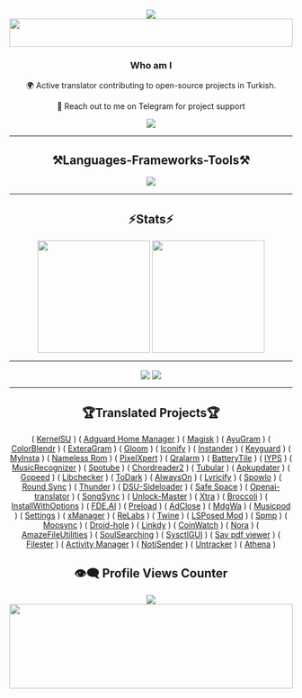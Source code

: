 <h1 align="center">
    <img src="https://readme-typing-svg.herokuapp.com/?font=Righteous&size=50&center=true&vCenter=true&width=1500&height=100&duration=4000&lines=Hi+There!+👋;+I'm+WINZORT!;" />
    <img src="https://raw.githubusercontent.com/matfantinel/matfantinel/master/waves.svg" width="100%" height="50">
</h1>


<h3 align="center">Who am I</h3>

<div align="center">
 🌍 Active translator contributing to open-source projects in Turkish.
    
 💬 Reach out to me on Telegram for project support
</div>
 
<div align="center"> 
  <a href="https://t.me/microzort">
    <img src="https://img.shields.io/badge/Contact-333333?style=for-the-badge&logo=telegram&logoColor=blue" />
  </a>
</div>

<hr/>
 
<h2 align="center">⚒️Languages-Frameworks-Tools⚒️</h2>

<div align="center">
    <img src="https://skillicons.dev/icons?i=python,github,vscode,linux,debian,ubuntu" />
</div>

<hr/>

<h2 align="center">⚡Stats⚡</h2>

<div align=center>
  <img height=200 align="center" src="https://github-readme-stats.vercel.app/api?username=mikropsoft" />
</a>
  <img height=200 align="center" src="https://github-readme-stats.vercel.app/api/top-langs?username=mikropsoft&layout=compact&langs_count=2" />
</a>

<hr/>

<div align=center>
  <img align="center" src="https://github-readme-stats.vercel.app/api/pin/?username=mikropsoft&repo=NmapLite" />
</a>
  <img align="center" src="https://github-readme-stats.vercel.app/api/pin/?username=mikropsoft&repo=StevenBlock" />
</a>
</div>

<hr/>

<div align="center">   
    <h2>🏆Translated Projects🏆</h2>
</div>

<div align="center">

( [Kern‌elSU](https://github.com/tiann/KernelSU) ) ( [Adguard Home Manager](https://github.com/JGeek00/adguard-home-manager) ) ( [Magisk](https://github.com/topjohnwu/Magisk) ) 
( [AyuGram](https://github.com/AyuGram) ) ( [ColorB‌lendr](https://github.com/Mahmud0808/ColorBlendr) ) ( [ExteraGram](https://github.com/exteraSquad/exteraGram) )
( [Glo‌om](https://github.com/MateriiApps/Gloom) ) ( [Iconify](https://github.com/Mahmud0808/Iconify) ) ( [In‌stander](https://thedise.me/instander) )
( [Keyguard](https://github.com/AChep/keyguard-app) ) ( [My‌Insta](https://myinsta.app) ) ( [Nameless Rom](https://nameless.wiki) )
( [Pixe‌lXpert](https://github.com/siavash79/PixelXpert) ) ( [Qralarm](https://github.com/sweakpl/qralarm-android) ) ( [BatteryTile](https://github.com/CominAtYou/BatteryTile) )
( [IYPS](https://github.com/StellarSand/IYPS) ) ( [MusicRecognizer](https://github.com/aleksey-saenko/MusicRecognizer) ) ( [Spotube](https://github.com/KRTirtho/spotube) )
( [Chord‌reader2](https://github.com/AndInTheClouds/chordreader2) ) ( [Tubular](https://github.com/polymorphicshade/Tubular) ) ( [Apku‌pdater](https://github.com/rumboalla/apkupdater) )
( [Gopeed](https://github.com/GopeedLab/gopeed) ) ( [Libc‌hecker](https://github.com/LibChecker/LibChecker) ) ( [ToDark](https://github.com/darkmoonight/ToDark) )
( [Alw‌aysOn](https://github.com/Domi04151309/AlwaysOn) ) ( [Lyricify](https://github.com/WXRIW/Lyricify-App) ) ( [Spo‌wlo](https://github.com/BobbyESP/Spowlo) )
( [Round Sync](https://github.com/newhinton/Round-Sync) ) ( [Thunder](https://github.com/thunder-app/thunder) ) ( [DSU-Sideloader](https://github.com/VegaBobo/DSU-Sideloader) )
( [Saf‌e Space](https://github.com/aashishksahu/SafeSpace) ) ( [Openai-translator](https://github.com/openai-translator/openai-translator) ) ( [SongSync](https://github.com/Lambada10/SongSync) )
( [Unlock-Master](https://github.com/sweakpl/unlock-master) ) ( [Xtra](https://github.com/crackededed/Xtra) ) ( [Broccoli](https://github.com/flauschtrud/broccoli) )
( [InstallWithOptions](https://github.com/zacharee/InstallWithOptions) ) ( [FDE.AI](https://github.com/feravolt/FDE.AI-docs) ) ( [Preload](https://github.com/feravolt/Preload-docs) )
( [AdClose](https://github.com/zjyzip/AdClose) ) ( [MdgWa](https://github.com/ItsMadruga/MdgWa) ) ( [Musicpod](https://github.com/ubuntu-flutter-community/musicpod) )
( [Settings](https://github.com/ubuntu-flutter-community/settings) ) ( [xManager](https://github.com/Team-xManager/xManager) ) ( [ReLabs](https://github.com/theimpulson/ReLabs) )
( [Twine](https://github.com/msasikanth/twine) ) ( [LSPosed Mod](https://github.com/mywalkb/LSPosed_mod) ) ( [Spmp](https://github.com/toasterofbread/spmp) ) ( [Moosync](https://github.com/Moosync/Moosync) )
( [Droid-hole](https://github.com/JGeek00/droid-hole) ) ( [Linkdy](https://github.com/JGeek00/linkdy) ) ( [CoinWatch](https://github.com/shorthouse/CoinWatch) ) 
( [Nora](https://github.com/Sandakan/Nora) ) ( [AmazeFileUtilities](https://github.com/TeamAmaze/AmazeFileUtilities) ) ( [SoulSearching](https://github.com/enteraname74/SoulSearching) ) 
( [SysctlGUI](https://github.com/Lennoard/SysctlGUI) ) ( [Sav pdf viewer](https://github.com/Sav22999/sav-pdf-viewer-pro) ) ( [Filester](https://github.com/roozbehzarei/filester) ) 
( [Activ‌ity Manager](https://github.com/sdex/ActivityManager) ) ( [NotiSender](https://github.com/choiman1559/NotiSender) ) ( [Untracker](https://github.com/zhanghai/Untracker) ) 
( [Athena](https://github.com/SebaUbuntu/Athena) ) 

</div>

<div align="center">   
    <h2>👁️‍🗨️ Profile Views Counter</h2>
</div>

<div align="center">
    <a href="https://u8views.com/github/mikropsoft">
        <img src="https://u8views.com/api/v1/github/profiles/75412448/views/day-week-month-total-count.svg">
    </a>
</div>

<img src="https://raw.githubusercontent.com/matfantinel/matfantinel/master/waves.svg" width="100%" height="150">
